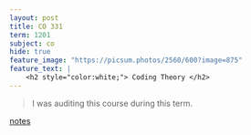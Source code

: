 ```yaml
---
layout: post
title: CO 331
term: 1201
subject: co
hide: true
feature_image: "https://picsum.photos/2560/600?image=875"
feature_text: |
    <h2 style="color:white;"> Coding Theory </h2>
---
```


 > I was auditing this course during this term.

[notes](/pdfs/1201/co331.pdf)
